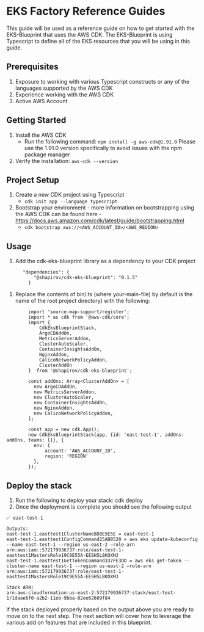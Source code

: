 # EKS Factory Reference Guides

This guide will be used as a reference guide on how to get started with the EKS-Blueprint that uses the AWS CDK. The EKS-Blueprint is using Typescript to define all of the EKS resources that you will be using in this guide. 

## Prerequisites

1. Exposure to working with various Typescript constructs or any of the languages supported by the AWS CDK
2. Experience working with the AWS CDK
3. Active AWS Account

## Getting Started

1. Install the AWS CDK
     - Run the following command: ```npm install -g aws-cdk@1.91.0``` Please use the 1.91.0 version specifically to avoid issues with the npm package manager
2. Verify the installation: ```aws-cdk --version```

## Project Setup

1. Create a new CDK project using Typescript
    - ```cdk init app --language typescript```
2. Bootstrap your environment - more information on bootstrapping using the AWS CDK can be found here - https://docs.aws.amazon.com/cdk/latest/guide/bootstrapping.html
    - ```cdk bootstrap aws://<AWS_ACCOUNT_ID>/<AWS_REGION>```

## Usage

1. Add the cdk-eks-blueprint library as a dependency to your CDK project 
```  
      "dependencies": {
          "@shapirov/cdk-eks-blueprint": "0.1.5"
        }
```
1. Replace the contents of bin/<your-main-file>.ts (where your-main-file) by default is the name of the root project directory) with the following:
```       
        import 'source-map-support/register';
        import * as cdk from '@aws-cdk/core';
        import {
            CdkEksBlueprintStack, 
            ArgoCDAddOn,
            MetricsServerAddon, 
            ClusterAutoScaler, 
            ContainerInsightsAddOn, 
            NginxAddon, 
            CalicoNetworkPolicyAddon, 
            ClusterAddOn
        }  from '@shapirov/cdk-eks-blueprint';
        
        const addOns: Array<ClusterAddOn> = [
          new ArgoCDAddOn,
          new MetricsServerAddon,
          new ClusterAutoScaler,
          new ContainerInsightsAddOn,
          new NginxAddon, 
          new CalicoNetworkPolicyAddon,
        ];
        
        const app = new cdk.App();
        new CdkEksBlueprintStack(app, {id: 'east-test-1', addOns: addOns, teams: []}, {
          env: {
              account: 'AWS_ACCOUNT_ID',
              region: 'REGION'
          },
        });
 ```       

## Deploy the stack

1. Run the following to deploy your stack: cdk deploy
2. Once the deployment is complete you should see the following output 

```
✅ east-test-1

Outputs:
east-test-1.easttest1ClusterName8D8E5E5E = east-test-1
east-test-1.easttest1ConfigCommand25ABB520 = aws eks update-kubeconfig --name east-test-1 --region us-east-2 —role-arn arn:aws:iam::572179936737:role/east-test-1-easttest1MastersRole19C9E55A-EESH5L8KOXMJ
east-test-1.easttest1GetTokenCommand337FE3DD = aws eks get-token --cluster-name east-test-1 --region us-east-2 —role-arn arn:aws:iam::572179936737:role/east-test-1-easttest1MastersRole19C9E55A-EESH5L8KOXMJ

Stack ARN:
arn:aws:cloudformation:us-east-2:572179936737:stack/east-test-1/1daae6f0-a2b2-11eb-9bba-02ee62609f84
```

If the stack deployed properly based on the output above you are ready to move on to the next step. The next section will cover how to leverage the various add on features that are included in this blueprint. 
